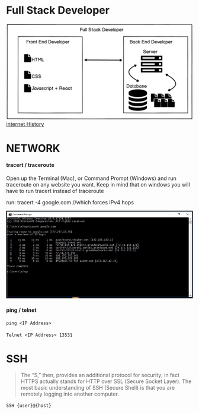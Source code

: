 
# Full Stack Developer
![Full Stack Developer](/Img/fullstack0.JPG)
[internet History](https://www.vox.com/a/internet-maps)

# NETWORK
#### tracert / traceroute

Open up the Terminal (Mac), or Command Prompt (Windows) and run traceroute on any website you want. 
Keep in mind that on windows you will have to run tracert instead of traceroute

run:  tracert -4 google.com  //which forces IPv4 hops

![tracert](/Img/tracert.JPG)

#### ping / telnet

```
ping <IP Address>
  
Telnet <IP Address> 13531
```

# SSH

>The “S,” then, provides an additional protocol for security; in fact HTTPS actually stands for HTTP over SSL (Secure Socket Layer). The most basic understanding of SSH (Secure Shell) is that you are remotely logging into another computer.
```
SSH {user}@{host}
```
